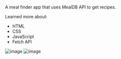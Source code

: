 A meal finder app that uses MealDB API to get recipes.

Learned more about:
- HTML
- CSS
- JavaScript
- Fetch API

![image](https://user-images.githubusercontent.com/73365022/219959247-5ec326c8-471f-4f28-ada7-9a8995e666c5.png)
![image](https://user-images.githubusercontent.com/73365022/219959295-0b72d838-ecaf-4195-9eb4-edbb0e92af2f.png)

